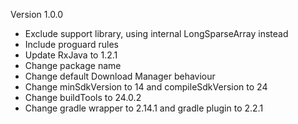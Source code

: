 Version 1.0.0

* Exclude support library, using internal LongSparseArray instead
* Include proguard rules
* Update RxJava to 1.2.1
* Change package name
* Change default Download Manager behaviour
* Change minSdkVersion to 14 and compileSdkVersion to 24
* Change buildTools to 24.0.2
* Change gradle wrapper to 2.14.1 and gradle plugin to 2.2.1
